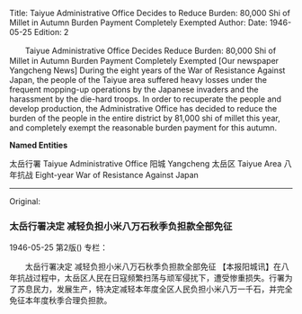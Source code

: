 Title: Taiyue Administrative Office Decides to Reduce Burden: 80,000 Shi of Millet in Autumn Burden Payment Completely Exempted
Author:
Date: 1946-05-25
Edition: 2

　　Taiyue Administrative Office Decides
    Reduce Burden: 80,000 Shi of Millet in Autumn Burden Payment Completely Exempted
    [Our newspaper Yangcheng News] During the eight years of the War of Resistance Against Japan, the people of the Taiyue area suffered heavy losses under the frequent mopping-up operations by the Japanese invaders and the harassment by the die-hard troops. In order to recuperate the people and develop production, the Administrative Office has decided to reduce the burden of the people in the entire district by 81,000 shi of millet this year, and completely exempt the reasonable burden payment for this autumn.



**Named Entities**


太岳行署  Taiyue Administrative Office
阳城    Yangcheng
太岳区  Taiyue Area
八年抗战  Eight-year War of Resistance Against Japan



<hr /> 

Original: 


### 太岳行署决定  减轻负担小米八万石秋季负担款全部免征

1946-05-25
第2版()
专栏：

　　太岳行署决定
    减轻负担小米八万石秋季负担款全部免征
    【本报阳城讯】在八年抗战过程中，太岳区人民在日寇频繁扫荡与顽军侵扰下，遭受惨重损失。行署为了苏息民力，发展生产，特决定减轻本年度全区人民负担小米八万一千石，并完全免征本年度秋季合理负担款。
